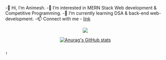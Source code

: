
  
 -👋 Hi, I’m Animesh.
 -👀 I’m interested in MERN Stack Web development & Competitive Programming.
 -🌱 I’m currently learning DSA & back-end web-development.
 -📫 Connect with me - <a href="https://animesh156.github.io/Linktree/" traget="_blank">link</a>
 
 <div align="center">


  <a href="https://skillicons.dev">
    <img src="https://skillicons.dev/icons?i=cpp,c,js,css,html,bootstrap,tailwind,react,git,github" />
  </a>
  






[![Anurag's GitHub stats](https://github-readme-stats.vercel.app/api?username=animesh156&show_icons=true&theme=radical)](https://github.com/anuraghazra/github-readme-stats)
  
  </div>
  





                                                                                                                                                                    !     



<!---
animesh156/animesh156 is a ✨ special ✨ repository because its `README.md` (this file) appears on your GitHub profile.
You can click the Preview link to take a look at your changes.
--->
